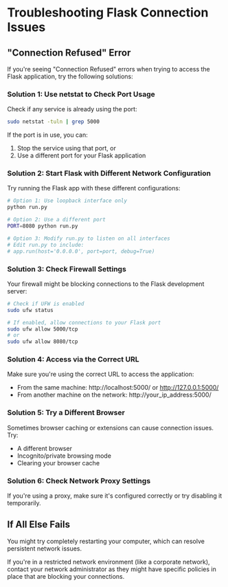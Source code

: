 # Troubleshooting Flask Connection Issues

## "Connection Refused" Error

If you're seeing "Connection Refused" errors when trying to access the Flask application, try the following solutions:

### Solution 1: Use netstat to Check Port Usage

Check if any service is already using the port:

```bash
sudo netstat -tuln | grep 5000
```

If the port is in use, you can:
1. Stop the service using that port, or
2. Use a different port for your Flask application

### Solution 2: Start Flask with Different Network Configuration

Try running the Flask app with these different configurations:

```bash
# Option 1: Use loopback interface only
python run.py
```

```bash
# Option 2: Use a different port
PORT=8080 python run.py
```

```bash
# Option 3: Modify run.py to listen on all interfaces
# Edit run.py to include:
# app.run(host='0.0.0.0', port=port, debug=True)
```

### Solution 3: Check Firewall Settings

Your firewall might be blocking connections to the Flask development server:

```bash
# Check if UFW is enabled
sudo ufw status

# If enabled, allow connections to your Flask port
sudo ufw allow 5000/tcp
# or
sudo ufw allow 8080/tcp
```

### Solution 4: Access via the Correct URL

Make sure you're using the correct URL to access the application:

- From the same machine: http://localhost:5000/ or http://127.0.0.1:5000/
- From another machine on the network: http://your_ip_address:5000/

### Solution 5: Try a Different Browser

Sometimes browser caching or extensions can cause connection issues. Try:
- A different browser
- Incognito/private browsing mode
- Clearing your browser cache

### Solution 6: Check Network Proxy Settings

If you're using a proxy, make sure it's configured correctly or try disabling it temporarily.

## If All Else Fails

You might try completely restarting your computer, which can resolve persistent network issues.

If you're in a restricted network environment (like a corporate network), contact your network administrator as they might have specific policies in place that are blocking your connections. 